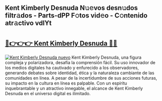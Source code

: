 ## Kent Kimberly Desnuda N𝚞𝚎vos desn𝚞dos filtr𝚊dos - Parts-dPP F𝚘tos vid𝚎o - C𝚘ntenido atr𝚊ctivo vdlYt

# <h2><a href="http://mbbudg.tromn.icu/?c=Kent+Kimberly+Desnuda">🔗👉👉👉 Kent Kimberly Desnuda 🔗🔗</a></h2>

[![Kent Kimberly Desnuda nuevo](https://i.imgur.com/pEAQMta.gif)](http://mbbudg.tromn.icu/?c=Kent+Kimberly+Desnuda)
Kent Kimberly Desnuda, una figura compleja y polarizadora, desafía la comprensión fácil. Su uso innovador de los medios digitales ha cautivado y enfurecido a los observadores, generando debates sobre identidad, ética y la naturaleza cambiante de las comunidades en línea. A pesar de la incertidumbre de sus acciones futuras, su impacto en la cultura en línea es palpable. Con un espíritu inquebrantable y un atractivo innegable, el alcance de Kent Kimberly Desnuda en el universo digital es ilimitado.
